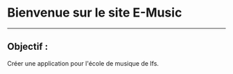 # Bienvenue sur le site E-Music

---
## Objectif :
Créer une application pour l'école de musique de Ifs.